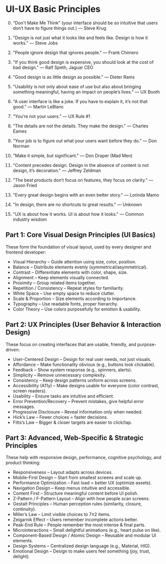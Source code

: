 # UI-UX Basic Principles

0. “Don't Make Me Think” (your interface should be so intuitive that users don’t have to figure things out.)
— Steve Krug

1. "Design is not just what it looks like and feels like. Design is how it works."
— Steve Jobs

2. "People ignore design that ignores people."
— Frank Chimero

3. "If you think good design is expensive, you should look at the cost of bad design."
— Ralf Speth, Jaguar CEO

4. "Good design is as little design as possible."
— Dieter Rams

5. "Usability is not only about ease of use but also about bringing something meaningful, having an impact on people’s lives."
— UX Booth

6. "A user interface is like a joke. If you have to explain it, it’s not that good."
— Martin LeBlanc

7. "You’re not your users."
— UX Rule #1

8. "The details are not the details. They make the design."
— Charles Eames

9. "Your job is to figure out what your users want before they do."
— Don Norman

10. "Make it simple, but significant."
— Don Draper (Mad Men)

11. "Content precedes design. Design in the absence of content is not design, it’s decoration."
— Jeffrey Zeldman

12. "The best products don’t focus on features, they focus on clarity."
— Jason Fried

13. "Every great design begins with an even better story."
— Lorinda Mamo

14. "In design, there are no shortcuts to great results."
— Unknown

15. "UX is about how it works. UI is about how it looks."
— Common industry wisdom

## Part 1: Core Visual Design Principles (UI Basics)

These form the foundation of visual layout, used by every designer and frontend developer:

- Visual Hierarchy – Guide attention using size, color, position.
- Balance – Distribute elements evenly (symmetrical/asymmetrical).
- Contrast – Differentiate elements with color, shape, size.
- Alignment – Keep elements visually connected.
- Proximity – Group related items together.
- Repetition / Consistency – Repeat styles for familiarity.
- White Space – Use empty space to reduce clutter.
- Scale & Proportion – Size elements according to importance.
- Typography – Use readable fonts, proper hierarchy.
- Color Theory – Use colors purposefully for emotion & usability.

## Part 2: UX Principles (User Behavior & Interaction Design)

These focus on creating interfaces that are usable, friendly, and purpose-driven:

- User-Centered Design – Design for real user needs, not just visuals.
- Affordance – Make functionality obvious (e.g., buttons look clickable).
- Feedback – Show system response (e.g., spinners, alerts).
- Simplicity – Remove unnecessary complexity.
- Consistency – Keep design patterns uniform across screens.
- Accessibility (A11y) – Make designs usable for everyone (color contrast, screen readers).
- Usability – Ensure tasks are intuitive and efficient.
- Error Prevention/Recovery – Prevent mistakes, give helpful error messages.
- Progressive Disclosure – Reveal information only when needed.
- Hick’s Law – Fewer choices = faster decisions.
- Fitts’s Law – Bigger & closer targets are easier to click/tap.

## Part 3: Advanced, Web-Specific & Strategic Principles

These help with responsive design, performance, cognitive psychology, and product thinking:

- Responsiveness – Layout adapts across devices.
- Mobile-First Design – Start from smallest screens and scale up.
- Performance Optimization – Fast load = better UX (optimize assets).
- Navigation Design – Keep menus intuitive and accessible.
- Content First – Structure meaningful content before UI polish.
- Z-Pattern / F-Pattern Layout – Align with how people scan screens.
- Gestalt Principles – Human perception rules (similarity, closure, continuity).
- Miller’s Law – Limit visible choices to 7±2 items.
- Zeigarnik Effect – Users remember incomplete actions better.
- Peak-End Rule – People remember the most intense & final parts.
- Microinteractions – Small delightful animations (e.g., heart pulse on like).
- Component-Based Design / Atomic Design – Reusable and modular UI elements.
- Design Systems – Centralized design language (e.g., Material, HIG).
- Emotional Design – Design to make users feel something (joy, trust, delight).
